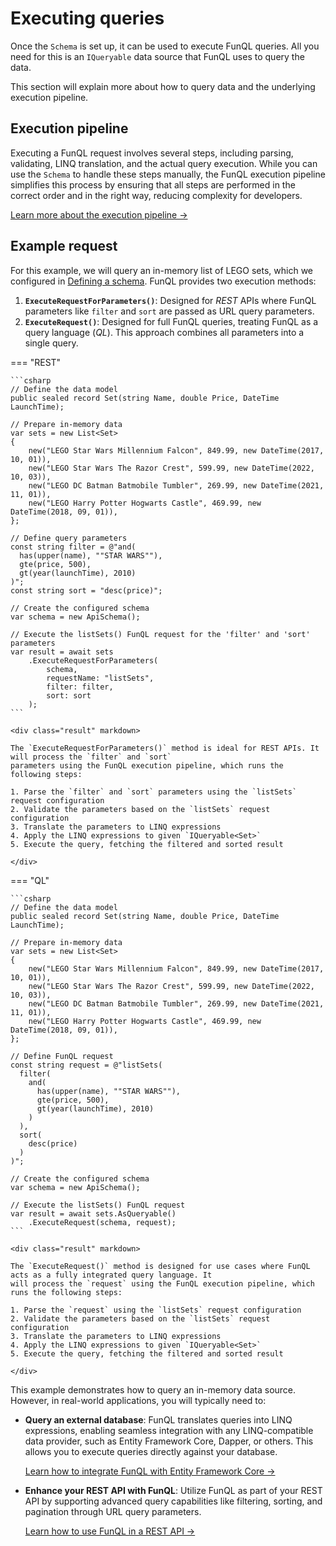 # Executing queries

Once the `Schema` is set up, it can be used to execute FunQL queries. All you need for this is an `IQueryable` data 
source that FunQL uses to query the data. 

This section will explain more about how to query data and the underlying execution pipeline.

## Execution pipeline

Executing a FunQL request involves several steps, including parsing, validating, LINQ translation, and the actual query 
execution. While you can use the `Schema` to handle these steps manually, the FunQL execution pipeline simplifies this 
process by ensuring that all steps are performed in the correct order and in the right way, reducing complexity for
developers.

[Learn more about the execution pipeline →](pipeline.md)

## Example request

For this example, we will query an in-memory list of LEGO sets, which we configured in [Defining a schema](
../defining-a-schema/index.md). FunQL provides two execution methods:

1. **`ExecuteRequestForParameters()`**: Designed for _REST_ APIs where FunQL parameters like `filter` and `sort` are 
   passed as URL query parameters.
2. **`ExecuteRequest()`**: Designed for full FunQL queries, treating FunQL as a query language (_QL_). This approach 
   combines all parameters into a single query.

=== "REST"

    ```csharp
    // Define the data model
    public sealed record Set(string Name, double Price, DateTime LaunchTime);
    
    // Prepare in-memory data
    var sets = new List<Set>
    {
        new("LEGO Star Wars Millennium Falcon", 849.99, new DateTime(2017, 10, 01)),
        new("LEGO Star Wars The Razor Crest", 599.99, new DateTime(2022, 10, 03)),
        new("LEGO DC Batman Batmobile Tumbler", 269.99, new DateTime(2021, 11, 01)),
        new("LEGO Harry Potter Hogwarts Castle", 469.99, new DateTime(2018, 09, 01)),
    };
    
    // Define query parameters
    const string filter = @"and(
      has(upper(name), ""STAR WARS""),
      gte(price, 500),
      gt(year(launchTime), 2010)
    )";
    const string sort = "desc(price)";
    
    // Create the configured schema
    var schema = new ApiSchema();
    
    // Execute the listSets() FunQL request for the 'filter' and 'sort' parameters
    var result = await sets
        .ExecuteRequestForParameters(
            schema, 
            requestName: "listSets", 
            filter: filter, 
            sort: sort
        );
    ```

    <div class="result" markdown>

    The `ExecuteRequestForParameters()` method is ideal for REST APIs. It will process the `filter` and `sort` 
    parameters using the FunQL execution pipeline, which runs the following steps:
    
    1. Parse the `filter` and `sort` parameters using the `listSets` request configuration
    2. Validate the parameters based on the `listSets` request configuration
    3. Translate the parameters to LINQ expressions
    4. Apply the LINQ expressions to given `IQueryable<Set>`
    5. Execute the query, fetching the filtered and sorted result
    
    </div>

=== "QL"

    ```csharp
    // Define the data model
    public sealed record Set(string Name, double Price, DateTime LaunchTime);
    
    // Prepare in-memory data
    var sets = new List<Set>
    {
        new("LEGO Star Wars Millennium Falcon", 849.99, new DateTime(2017, 10, 01)),
        new("LEGO Star Wars The Razor Crest", 599.99, new DateTime(2022, 10, 03)),
        new("LEGO DC Batman Batmobile Tumbler", 269.99, new DateTime(2021, 11, 01)),
        new("LEGO Harry Potter Hogwarts Castle", 469.99, new DateTime(2018, 09, 01)),
    };
    
    // Define FunQL request 
    const string request = @"listSets(
      filter(
        and(
          has(upper(name), ""STAR WARS""),
          gte(price, 500),
          gt(year(launchTime), 2010)
        )
      ),
      sort(
        desc(price)
      )
    )";
    
    // Create the configured schema
    var schema = new ApiSchema();
    
    // Execute the listSets() FunQL request
    var result = await sets.AsQueryable()
        .ExecuteRequest(schema, request);
    ```

    <div class="result" markdown>
    
    The `ExecuteRequest()` method is designed for use cases where FunQL acts as a fully integrated query language. It 
    will process the `request` using the FunQL execution pipeline, which runs the following steps:
    
    1. Parse the `request` using the `listSets` request configuration
    2. Validate the parameters based on the `listSets` request configuration
    3. Translate the parameters to LINQ expressions
    4. Apply the LINQ expressions to given `IQueryable<Set>`
    5. Execute the query, fetching the filtered and sorted result

    </div>

This example demonstrates how to query an in-memory data source. However, in real-world applications, you will typically 
need to:

- **Query an external database**: FunQL translates queries into LINQ expressions, enabling seamless integration with any
  LINQ-compatible data provider, such as Entity Framework Core, Dapper, or others. This allows you to execute queries 
  directly against your database.

    [Learn how to integrate FunQL with Entity Framework Core →](../integrations/efcore.md)

- **Enhance your REST API with FunQL**: Utilize FunQL as part of your REST API by supporting advanced query capabilities 
  like filtering, sorting, and pagination through URL query parameters.
    
    [Learn how to use FunQL in a REST API →](../examples/webapi.md)
